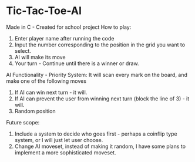 # Tic-Tac-Toe-AI

Made in C - Created for school project
How to play:
1. Enter player name after running the code
2. Input the number corresponding to the position in the grid you want to select.
3. AI will make its move
4. Your turn - Continue until there is a winner or draw.

AI Functionality - Priority System:
It will scan every mark on the board, and make one of the following moves
1. If AI can win next turn - it will.
2. If AI can prevent the user from winning next turn (block the line of 3) - it will.
3. Random position

Future scope:
1. Include a system to decide who goes first - perhaps a coinflip type system, or I will just let user choose.
2. Change AI moveset, instead of making it random, I have some plans to implement a more sophisticated moveset.
